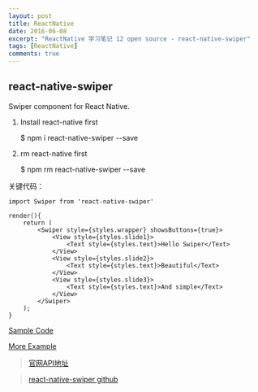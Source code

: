 ```yaml
---
layout: post
title: ReactNative
date: 2016-06-08
excerpt: "ReactNative 学习笔记 12 open source - react-native-swiper"
tags: [ReactNative]
comments: true
---
```


## react-native-swiper



Swiper component for React Native.

1. Install react-native first

    $ npm i react-native-swiper --save 
    
2. rm react-native first

    $ npm rm react-native-swiper --save 


关键代码：

    import Swiper from 'react-native-swiper'

    render(){
        return (
            <Swiper style={styles.wrapper} showsButtons={true}>
                <View style={styles.slide1}>
                    <Text style={styles.text}>Hello Swiper</Text>
                </View>
                <View style={styles.slide2}>
                    <Text style={styles.text}>Beautiful</Text>
                </View>
                <View style={styles.slide3}>
                    <Text style={styles.text}>And simple</Text>
                </View>
            </Swiper>
        );
    }


[Sample Code](https://github.com/vivianking6855/ReactNativeProject/blob/rncomponent/TwoReactNative/app/project3-Swipe/SwipePage.js)

[More Example](https://github.com/leecade/react-native-swiper/tree/master/examples/examples)



> [官网API地址](http://reactnative.cn/docs/0.26/textinput.html#content)

> [react-native-swiper github](https://github.com/leecade/react-native-swiper)
